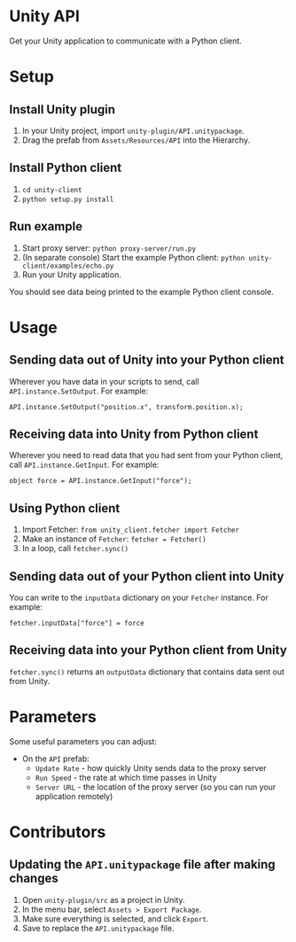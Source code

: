 # Unity API

Get your Unity application to communicate with a Python client.

# Setup

## Install Unity plugin

1. In your Unity project, import `unity-plugin/API.unitypackage`.
2. Drag the prefab from `Assets/Resources/API` into the Hierarchy.

## Install Python client

1. `cd unity-client`
2. `python setup.py install`

## Run example

1. Start proxy server: `python proxy-server/run.py`
2. (In separate console) Start the example Python client: `python unity-client/examples/echo.py`
3. Run your Unity application.

You should see data being printed to the example Python client console.

# Usage

## Sending data out of Unity into your Python client

Wherever you have data in your scripts to send, call `API.instance.SetOutput`. For example:

    API.instance.SetOutput("position.x", transform.position.x);

## Receiving data into Unity from Python client

Wherever you need to read data that you had sent from your Python client, call `API.instance.GetInput`. For example:

    object force = API.instance.GetInput("force");

## Using Python client

1. Import Fetcher: `from unity_client.fetcher import Fetcher`
2. Make an instance of `Fetcher`: `fetcher = Fetcher()`
3. In a loop, call `fetcher.sync()`

## Sending data out of your Python client into Unity

You can write to the `inputData` dictionary on your `Fetcher` instance. For example:

    fetcher.inputData["force"] = force

## Receiving data into your Python client from Unity

`fetcher.sync()` returns an `outputData` dictionary that contains data sent out from Unity.

# Parameters

Some useful parameters you can adjust:

- On the `API` prefab:
    - `Update Rate` - how quickly Unity sends data to the proxy server
    - `Run Speed` - the rate at which time passes in Unity
    - `Server URL` - the location of the proxy server (so you can run your application remotely)

# Contributors

## Updating the `API.unitypackage` file after making changes

1. Open `unity-plugin/src` as a project in Unity.
2. In the menu bar, select `Assets > Export Package`.
3. Make sure everything is selected, and click `Export`.
4. Save to replace the `API.unitypackage` file.